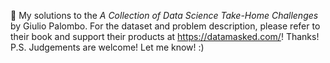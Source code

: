 :sunflower: My solutions to the *A Collection of Data Science Take-Home Challenges* by Giulio Palombo. For the dataset and problem description, please
refer to their book and support their products at https://datamasked.com/! Thanks!  
P.S. Judgements are welcome! Let me know! :)
